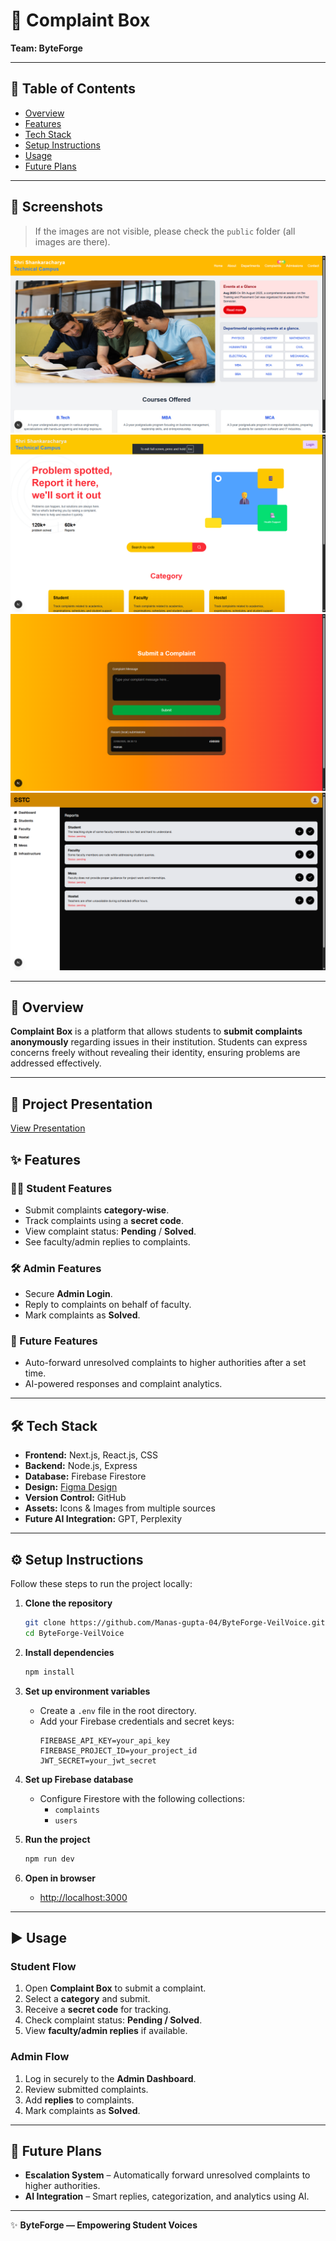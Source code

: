 # 📝 Complaint Box  

**Team: ByteForge**  

---

## 📑 Table of Contents
- [Overview](#overview)  
- [Features](#features)  
- [Tech Stack](#tech-stack)  
- [Setup Instructions](#setup-instructions)  
- [Usage](#usage)  
- [Future Plans](#future-plans)  

---

## 📸 Screenshots  

> If the images are not visible, please check the `public` folder (all images are there).  

![Complaint Box UI](./public/2.png)  
![Complaint Submission](./public/1.png)  
![Complaint Tracking](./public/3.png)  
![Admin Dashboard](./public/4.png)  

---

## 📖 Overview  

**Complaint Box** is a platform that allows students to **submit complaints anonymously** regarding issues in their institution. Students can express concerns freely without revealing their identity, ensuring problems are addressed effectively.  

---
## 📂 Project Presentation
[View Presentation](https://onedrive.live.com/:p:/g/personal/90AF63C5F2DB76E2/ERl7-I8c3CBOnGjL3q9v8I8BvRDKTCj4ce7B04RXUnAcfg?resid=90AF63C5F2DB76E2!s8ff87b19dc1c4e209c68cbdeaf6ff08f&ithint=file%2Cpptx&e=27zth7&migratedtospo=true&redeem=aHR0cHM6Ly8xZHJ2Lm1zL3AvYy85MGFmNjNjNWYyZGI3NmUyL0VSbDctSThjM0NCT25HakwzcTl2OEk4QnZSREtUQ2o0Y2U3QjA0UlhVbkFjZmc_ZT0yN3p0aDc)



## ✨ Features  

### 👨‍🎓 Student Features  
- Submit complaints **category-wise**.  
- Track complaints using a **secret code**.  
- View complaint status: **Pending** / **Solved**.  
- See faculty/admin replies to complaints.  

### 🛠️ Admin Features  
- Secure **Admin Login**.  
- Reply to complaints on behalf of faculty.  
- Mark complaints as **Solved**.  

### 🚀 Future Features  
- Auto-forward unresolved complaints to higher authorities after a set time.  
- AI-powered responses and complaint analytics.  

---

## 🛠 Tech Stack  

- **Frontend:** Next.js, React.js, CSS  
- **Backend:** Node.js, Express  
- **Database:** Firebase Firestore  
- **Design:** [Figma Design](https://www.figma.com/design/tHDhtXCJxa31YUrPEMSgPY/VeilVoice?node-id=0-1&t=EXXS8U7bQEanePNb-1)  
- **Version Control:** GitHub  
- **Assets:** Icons & Images from multiple sources  
- **Future AI Integration:** GPT, Perplexity  

---

## ⚙️ Setup Instructions  

Follow these steps to run the project locally:  

1. **Clone the repository**  
   ```bash
   git clone https://github.com/Manas-gupta-04/ByteForge-VeilVoice.git
   cd ByteForge-VeilVoice
   ```  

2. **Install dependencies**  
   ```bash
   npm install
   ```  

3. **Set up environment variables**  
   - Create a `.env` file in the root directory.  
   - Add your Firebase credentials and secret keys:  
     ```env
     FIREBASE_API_KEY=your_api_key
     FIREBASE_PROJECT_ID=your_project_id
     JWT_SECRET=your_jwt_secret
     ```  

4. **Set up Firebase database**  
   - Configure Firestore with the following collections:  
     - `complaints`  
     - `users`  

5. **Run the project**  
   ```bash
   npm run dev
   ```  

6. **Open in browser**  
   - [http://localhost:3000](http://localhost:3000)  

---

## ▶️ Usage  

### Student Flow  
1. Open **Complaint Box** to submit a complaint.  
2. Select a **category** and submit.  
3. Receive a **secret code** for tracking.  
4. Check complaint status: **Pending / Solved**.  
5. View **faculty/admin replies** if available.  

### Admin Flow  
1. Log in securely to the **Admin Dashboard**.  
2. Review submitted complaints.  
3. Add **replies** to complaints.  
4. Mark complaints as **Solved**.  

---

## 🔮 Future Plans  

- **Escalation System** – Automatically forward unresolved complaints to higher authorities.  
- **AI Integration** – Smart replies, categorization, and analytics using AI.  

---

✨ **ByteForge — Empowering Student Voices**  

